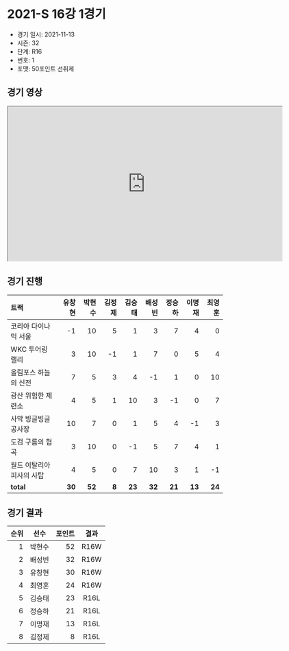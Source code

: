 # 2021-S 16강 1경기

- 경기 일시: 2021-11-13
- 시즌: 32
- 단계: R16
- 번호: 1
- 포맷: 50포인트 선취제





## 경기 영상
<iframe width="640" height="360" allow="fullscreen;"
src="https://www.youtube.com/embed/nhXPOwwxYWM">
</iframe>

## 경기 진행

| 트랙 | 유창현 | 박현수 | 김정제 | 김승태 | 배성빈 | 정승하 | 이명재 | 최영훈 |
|:---|---:|---:|---:|---:|---:|---:|---:|---:|
| 코리아 다이나믹 서울 | -1 | 10 | 5 | 1 | 3 | 7 | 4 | 0 |
| WKC 투어링 랠리 | 3 | 10 | -1 | 1 | 7 | 0 | 5 | 4 |
| 올림포스 하늘의 신전 | 7 | 5 | 3 | 4 | -1 | 1 | 0 | 10 |
| 광산 위험한 제련소 | 4 | 5 | 1 | 10 | 3 | -1 | 0 | 7 |
| 사막 빙글빙글 공사장 | 10 | 7 | 0 | 1 | 5 | 4 | -1 | 3 |
| 도검 구름의 협곡 | 3 | 10 | 0 | -1 | 5 | 7 | 4 | 1 |
| 월드 이탈리아 피사의 사탑 | 4 | 5 | 0 | 7 | 10 | 3 | 1 | -1 |
| __total__ | __30__ | __52__ | __8__ | __23__ | __32__ | __21__ | __13__ | __24__ |




## 경기 결과

| 순위 | 선수 | 포인트 | 결과 |
|---:|:---:|---:|:---:|
| 1 | 박현수 | 52 | R16W |
| 2 | 배성빈 | 32 | R16W |
| 3 | 유창현 | 30 | R16W |
| 4 | 최영훈 | 24 | R16W |
| 5 | 김승태 | 23 | R16L |
| 6 | 정승하 | 21 | R16L |
| 7 | 이명재 | 13 | R16L |
| 8 | 김정제 | 8 | R16L |

